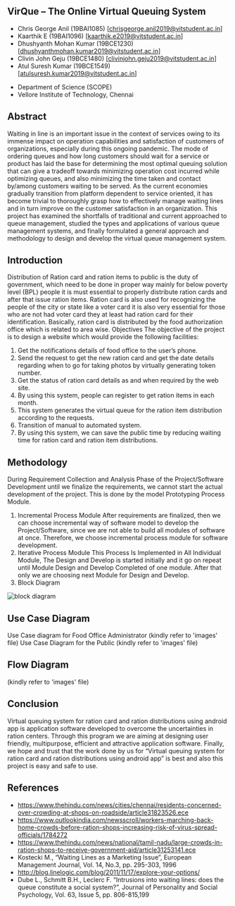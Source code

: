 
## VirQue – The Online Virtual Queuing System ##
* Chris George Anil (19BAI1085) [chrisgeorge.anil2019@vitstudent.ac.in]
* Kaarthik E (19BAI1096) [kaarthik.e2019@vitstudent.ac.in]
* Dhushyanth Mohan Kumar (19BCE1230) [dhushyanthmohan.kumar2019@vitstudent.ac.in]
* Clivin John Geju (19BCE1480) [clivinjohn.geju2019@vitstudent.ac.in]
* Atul Suresh Kumar (19BCE1549) [atulsuresh.kumar2019@vitstudent.ac.in]
- Department of Science (SCOPE)
- Vellore Institute of Technology, Chennai

## Abstract ##
Waiting in line is an important issue in the context of services owing to its immense impact on operation capabilities and satisfaction of customers of organizations, especially during this ongoing pandemic. The mode of ordering queues and how long customers should wait for a service or product has laid the base for determining the most optimal queuing solution that can give a tradeoff towards minimizing operation cost incurred while optimizing queues, and also minimizing the time taken and contact by/among customers waiting to be served. As the current economies gradually transition from platform dependent to service oriented, it has become trivial to thoroughly grasp how to effectively manage waiting lines and in turn improve on the customer satisfaction in an organization. This project has examined the shortfalls of traditional and current approached to queue management, studied the types and applications of various queue management systems, and finally formulated a general approach and methodology to design and develop the virtual queue management system.

## Introduction ##
Distribution of Ration card and ration items to public is the duty of government, which need to be done in proper way mainly for below poverty level (BPL) people it is must essential to properly distribute ration cards and after that issue ration items. Ration card is also used for recognizing the people of the city or state like a voter card it is also very essential for those who are not had voter card they at least had ration card for their identification. Basically, ration card is distributed by the food authorization office which is related to area wise.
Objectives
The objective of the project is to design a website which would provide the following facilities:
1.	Get the notifications details of food office to the user’s phone.
2.	Send the request to get the new ration card and get the date details regarding when to go for taking photos by virtually generating token number.
3.	Get the status of ration card details as and when required by the web site.
4.	By using this system, people can register to get ration items in each month.
5.	This system generates the virtual queue for the ration item distribution according to the requests.
6.	Transition of manual to automated system.
7.	By using this system, we can save the public time by reducing waiting time for ration card and ration item distributions.

## Methodology ##
During Requirement Collection and Analysis Phase of the Project/Software Development until we finalize the requirements, we cannot start the actual development of the project. This is done by the model Prototyping Process Module.
1.	Incremental Process Module
After requirements are finalized, then we can choose incremental way of software model to develop the Project/Software, since we are not able to build all modules of software at once. Therefore, we choose incremental process module for software development.
2.	Iterative Process Module
This Process Is Implemented in All Individual Module, The Design and Develop is started initially and it go on repeat until Module Design and Develop Completed of one module. After that only we are choosing next Module for Design and Develop.
3.	Block Diagram

![block diagram](https://user-images.githubusercontent.com/68503893/97809903-78efa280-1c89-11eb-9d58-ca2be7a9ed0e.png)


## Use Case Diagram ##
Use Case diagram for Food Office Administrator
(kindly refer to 'images' file) 
Use Case Diagram for the Public
(kindly refer to 'images' file)

## Flow Diagram ##
(kindly refer to 'images' file)

## Conclusion ##
Virtual queuing system for ration card and ration distributions using android app is application software developed to overcome the uncertainties in ration centers. Through this program we are aiming at designing user friendly, multipurpose, efficient and attractive application software. Finally, we hope and trust that the work done by us for “Virtual queuing system for ration card and ration distributions using android app” is best and also this project is easy and safe to use.

## References ##
*	https://www.thehindu.com/news/cities/chennai/residents-concerned-over-crowding-at-shops-on-roadside/article31823526.ece
*	https://www.outlookindia.com/newsscroll/workers-marching-back-home-crowds-before-ration-shops-increasing-risk-of-virus-spread-officials/1784272
*	https://www.thehindu.com/news/national/tamil-nadu/large-crowds-in-ration-shops-to-receive-government-aid/article31253141.ece
*	Kostecki M., “Waiting Lines as a Marketing Issue”, European Management Journal, Vol. 14, No.3, pp. 295-303, 1996
*	http://blog.linelogic.com/blog/2011/11/17/explore-your-options/
*	Dube L., Schmitt B.H., Leclerc F. “Intrusions into waiting lines: does the queue constitute a social system?”, Journal of Personality and Social Psychology, Vol. 63, Issue 5, pp. 806-815,199
